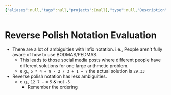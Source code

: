 ```yaml
---
{"aliases":null,"tags":null,"projects":[null],"type":null,"Description":null,"Areas":null,"publish":true,"date created":"2025-01-14T15:25","date modified":"2025-01-14T17:30","PassFrontmatter":true,"created":"2025-01-14T17:30:18.317+05:30","updated":"2025-01-14T17:30:18.317+05:30"}
---
```


# Reverse Polish Notation Evaluation
- There are a lot of ambiguities with Infix notation. i.e., People aren't fully aware of how to use BODMAS/PEDMAS.
	- This leads to those social media posts where different people have different solutions for one large arithmetic problem.
	- e.g., `5 * 4 + 9 - 2 / 3 + 1 = ?` the actual solution is `29.33`
- Reverse polish notation has less ambiguities.
	- e.g., `12 7 -` = `5` & not `-5`
		- Remember the ordering
